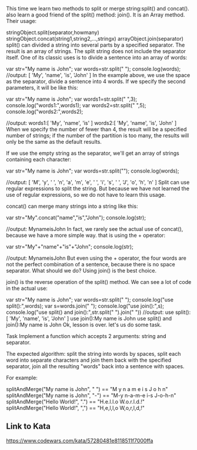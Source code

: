 This time we learn two methods to split or merge string:split() and concat(). also learn a good friend of the split() method: join(). It is an Array method. Their usage:

stringObject.split(separator,howmany)
stringObject.concat(string1,string2,...,stringx)
arrayObject.join(separator)
split() can divided a string into several parts by a specified separator. The result is an array of strings. The split string does not include the separator itself. One of its classic uses is to divide a sentence into an array of words:

var str="My name is John";
var words=str.split(" ");
console.log(words);
//output:
[ 'My', 'name', 'is', 'John' ]
In the example above, we use the space as the separator, divide a sentence into 4 words. If we specify the second parameters, it will be like this:

var str="My name is John";
var words1=str.split(" ",3);
console.log("words1:",words1);
var words2=str.split(" ",5);
console.log("words2:",words2);

//output:
words1:[ 'My', 'name', 'is' ]
words2:[ 'My', 'name', 'is', 'John' ]
When we specify the number of fewer than 4, the result will be a specified number of strings; if the number of the partition is too many, the results will only be the same as the default results.

If we use the empty string as the separator, we'll get an array of strings containing each character:

var str="My name is John";
var words=str.split("");
console.log(words);

//output:
[ 'M', 'y', ' ', 'n', 'a', 'm', 'e', ' ', 'i', 's', ' ', 'J', 'o', 'h', 'n' ]
Split can use regular expressions to split the string. But because we have not learned the use of regular expressions, so we do not have to learn this usage.

concat() can merge many strings into a string like this:

var str="My".concat("name","is","John");
console.log(str);

//output:
MynameisJohn
In fact, we rarely see the actual use of concat(), because we have a more simple way. that is using the + operator:

var str="My"+"name"+"is"+"John";
console.log(str);

//output:
MynameisJohn
But even using the + operator, the four words are not the perfect combination of a sentence, because there is no space separator. What should we do? Using join() is the best choice.

join() is the reverse operation of the split() method. We can see a lot of code in the actual use:

var str="My name is John";
var words=str.split(" ");
console.log("use split():",words);
var s=words.join(" ");
console.log("use join():",s);
console.log("use split() and join():",str.split(" ").join(" "))
//output:
use split():[ 'My', 'name', 'is', 'John' ]
use join():My name is John
use split() and join():My name is John
Ok, lesson is over. let's us do some task.

Task
Implement a function which accepts 2 arguments: string and separator.

The expected algorithm: split the string into words by spaces, split each word into separate characters and join them back with the specified separator, join all the resulting "words" back into a sentence with spaces.

For example:

splitAndMerge("My name is John", " ")  ==  "M y n a m e i s J o h n"
splitAndMerge("My name is John", "-")  ==  "M-y n-a-m-e i-s J-o-h-n"
splitAndMerge("Hello World!", ".")     ==  "H.e.l.l.o W.o.r.l.d.!"
splitAndMerge("Hello World!", ",")     ==  "H,e,l,l,o W,o,r,l,d,!"


## Link to Kata
https://www.codewars.com/kata/57280481e8118511f7000ffa